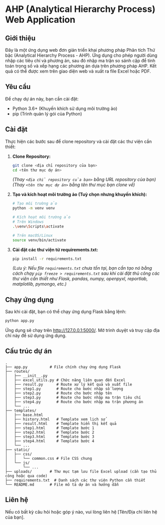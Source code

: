 # AHP (Analytical Hierarchy Process) Web Application

## Giới thiệu

Đây là một ứng dụng web đơn giản triển khai phương pháp Phân tích Thứ bậc (Analytical Hierarchy Process - AHP). Ứng dụng cho phép người dùng nhập các tiêu chí và phương án, sau đó nhập ma trận so sánh cặp để tính toán trọng số và xếp hạng các phương án dựa trên phương pháp AHP. Kết quả có thể được xem trên giao diện web và xuất ra file Excel hoặc PDF.

## Yêu cầu

Để chạy dự án này, bạn cần cài đặt:

*   Python 3.6+ (Khuyến khích sử dụng môi trường ảo)
*   pip (Trình quản lý gói của Python)

## Cài đặt

Thực hiện các bước sau để clone repository và cài đặt các thư viện cần thiết:

1.  **Clone Repository:**

    ```bash
    git clone <địa chỉ repository của bạn>
    cd <tên thư mục dự án>
    ```

    *(Thay `<địa chỉ repository của bạn>` bằng URL repository của bạn)*
    *(Thay `<tên thư mục dự án>` bằng tên thư mục bạn clone về)*

2.  **Tạo và kích hoạt môi trường ảo (Tuỳ chọn nhưng khuyến khích):**

    ```bash
    # Tạo môi trường ảo
    python -m venv venv

    # Kích hoạt môi trường ảo
    # Trên Windows
    .\venv\Scripts\activate

    # Trên macOS/Linux
    source venv/bin/activate
    ```

3.  **Cài đặt các thư viện từ requirements.txt:**

    ```bash
    pip install -r requirements.txt
    ```

    *(Lưu ý: Nếu file `requirements.txt` chưa tồn tại, bạn cần tạo nó bằng cách chạy `pip freeze > requirements.txt` sau khi cài đặt thủ công các thư viện cần thiết như Flask, pandas, numpy, openpyxl, reportlab, matplotlib, pymongo, etc.)*

## Chạy ứng dụng

Sau khi cài đặt, bạn có thể chạy ứng dụng Flask bằng lệnh:

```bash
python app.py
```

Ứng dụng sẽ chạy trên http://127.0.0.1:5000/. Mở trình duyệt và truy cập địa chỉ này để sử dụng ứng dụng.

## Cấu trúc dự án

```
.
├── app.py          # File chính chạy ứng dụng Flask
├── routes/
│   ├── __init__.py
│   ├── excel_utils.py # Chức năng liên quan đến Excel
│   ├── result.py      # Route xử lý kết quả và xuất file
│   ├── step1.py       # Route cho bước nhập số lượng
│   ├── step2.py       # Route cho bước nhập tên
│   ├── step3.py       # Route cho bước nhập ma trận tiêu chí
│   ├── step4.py       # Route cho bước nhập ma trận phương án
│   └── ...
├── templates/
│   ├── base.html
│   ├── history.html   # Template xem lịch sử
│   ├── result.html    # Template hiển thị kết quả
│   ├── step1.html     # Template bước 1
│   ├── step2.html     # Template bước 2
│   ├── step3.html     # Template bước 3
│   ├── step4.html     # Template bước 4
│   └── ...
├── static/
│   ├── css/
│   │   └── common.css # File CSS chung
│   └── js/
│       └── ...
├── uploads/        # Thư mục tạm lưu file Excel upload (cần tạo thủ công hoặc qua code)
├── requirements.txt  # Danh sách các thư viện Python cần thiết
└── README.md       # File mô tả dự án và hướng dẫn
```

## Liên hệ

Nếu có bất kỳ câu hỏi hoặc góp ý nào, vui lòng liên hệ [Tên/Địa chỉ liên hệ của bạn]. 